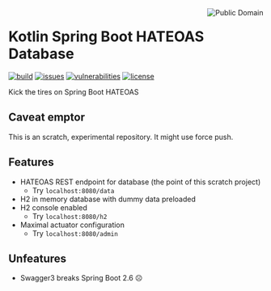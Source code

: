 <a href="LICENSE.md">
<img src="https://unlicense.org/pd-icon.png" alt="Public Domain" align="right"/>
</a>

# Kotlin Spring Boot HATEOAS Database

[![build](https://github.com/binkley/hateoas/workflows/build/badge.svg)](https://github.com/binkley/hateoas/actions)
[![issues](https://img.shields.io/github/issues/binkley/hateoas.svg)](https://github.com/binkley/hateoas/issues/)
[![vulnerabilities](https://snyk.io/test/github/binkley/hateoas/badge.svg)](https://snyk.io/test/github/binkley/hateoas)
[![license](https://img.shields.io/badge/license-Public%20Domain-blue.svg)](http://unlicense.org/)

Kick the tires on Spring Boot HATEOAS

## Caveat emptor

This is an scratch, experimental repository.  It might use force push.

## Features

* HATEOAS REST endpoint for database (the point of this scratch project)
  - Try `localhost:8080/data`
* H2 in memory database with dummy data preloaded
* H2 console enabled
    - Try `localhost:8080/h2`
* Maximal actuator configuration
  - Try `localhost:8080/admin`

## Unfeatures

* Swagger3 breaks Spring Boot 2.6 ☹
